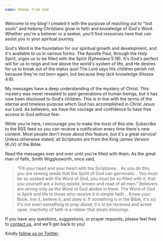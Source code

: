 ```yaml
---
name: Rhema from God
---
```


Welcome to my blog! I created it with the purpose of reaching out to "lost souls" and helping Christians grow in faith and knowledge of God's Word. Whether you're a believer or a seeker, you'll find resources here that can assist you in your spiritual journey.

God's Word is the foundation for our spiritual growth and development, and it's available to us in various forms. The Apostle Paul, through the Holy Spirit, urges us to be filled with the Spirit (Ephesians 5:18). It's God's perfect will for us to reign and live above the world's system of life, and He desires for us to break out of the status quo! The Lord says His children perish not because they're not born again, but because they lack knowledge (Hosea 4:6).

My messages have a deep understanding of the mystery of Christ. This mystery was never revealed to past generations of human beings, but it has now been disclosed to God's children. This is in line with the terms of the eternal and timeless purpose which God has accomplished in Christ Jesus our Lord. As believers, we have the courage and confidence to have free access to God without fear.

While you're here, I encourage you to make the most of this site. Subscribe to the RSS feed so you can receive a notification every time there's new content. Most people don't know about this feature, but it's a great service! Unless otherwise stated, all Scriptures are from the King James Version (KJV) of the Bible.

Read the messages over and over until you're filled with them. As the great man of faith, Smith Wigglesworth, once said,

> "Fill your head and your heart with the Scriptures... As you do this, you are sewing seeds that the Spirit of God can germinate... You must be so soaked with the Word of God, you must be so filled with it, that you yourself are a living epistle, known and read of all men." Believers are strong only as the Word of God abides in them. The Word of God is Spirit and life to those who receive it in simple faith... Know your Book, live it, believe it, and obey it. If something is in the Bible, it's so; it's not even something to pray about; it's to be received and acted upon. Inactivity of faith is a robber that steals blessings.

If you have any questions, suggestions, or prayer requests, please feel free to [contact us](mailto:info@rhemafromgod.com), and we'll get back to you!

Kindly [follow us on Twitter](https://twitter.com/rhemafromgod).
